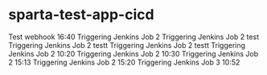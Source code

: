 # sparta-test-app-cicd

Test webhook 16:40
Triggering Jenkins Job 2
Triggering Jenkins Job 2 test
Triggering Jenkins Job 2 testt
Triggering Jenkins Job 2 testt
Triggering Jenkins Job 2 10:20
Triggering Jenkins Job 2 10:30
Triggering Jenkins Job 2 15:13
Triggering Jenkins Job 2 15:20
Triggering Jenkins Job 3 10:52
